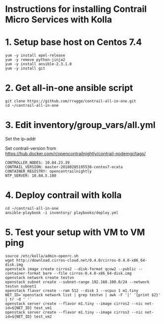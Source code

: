 # Instructions for installing Contrail Micro Services with Kolla

# 1. Setup base host on Centos 7.4
```
yum -y install epel-release
yum -y remove python-jinja2
yum -y install ansible-2.3.1.0
yum -y install git
```

# 2. Get all-in-one ansible script
```
git clone https://github.com/rrugge/contrail-all-in-one.git
cd ~/contrail-all-in-one
```

# 3. Edit inventory/group_vars/all.yml
Set the ip-addr

Set contrail-version from https://hub.docker.com/r/opencontrailnightly/contrail-nodemgr/tags/
```
CONTROLLER_NODES: 10.84.23.39
CONTRAIL_VERSION: master-20180205195538-centos7-ocata
CONTAINER_REGISTRY: opencontrailnightly
NTP_SERVER: 10.84.5.100
```

# 4. Deploy contrail with kolla

```
cd ~/contrail-all-in-one
ansible-playbook -i inventory/ playbooks/deploy.yml
```

# 5. Test your setup with VM to VM ping
```
source /etc/kolla/admin-openrc.sh
wget http://download.cirros-cloud.net/0.4.0/cirros-0.4.0-x86_64-disk.img
openstack image create cirros2 --disk-format qcow2 --public --container-format bare --file cirros-0.4.0-x86_64-disk.img                                      
openstack network create testvn
openstack subnet create --subnet-range 192.168.100.0/24 --network testvn subnet1
openstack flavor create --ram 512 --disk 1 --vcpus 1 m1.tiny NET_ID=`openstack network list | grep testvn | awk -F '|' '{print $2}' | tr -d ' '`
openstack server create --flavor m1.tiny --image cirros2 --nic net-id=${NET_ID} test_vm1
openstack server create --flavor m1.tiny --image cirros2 --nic net-id=${NET_ID} test_vm2
```
